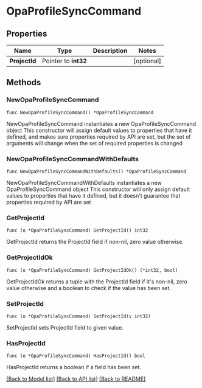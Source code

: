 # OpaProfileSyncCommand

## Properties

Name | Type | Description | Notes
------------ | ------------- | ------------- | -------------
**ProjectId** | Pointer to **int32** |  | [optional] 

## Methods

### NewOpaProfileSyncCommand

`func NewOpaProfileSyncCommand() *OpaProfileSyncCommand`

NewOpaProfileSyncCommand instantiates a new OpaProfileSyncCommand object
This constructor will assign default values to properties that have it defined,
and makes sure properties required by API are set, but the set of arguments
will change when the set of required properties is changed

### NewOpaProfileSyncCommandWithDefaults

`func NewOpaProfileSyncCommandWithDefaults() *OpaProfileSyncCommand`

NewOpaProfileSyncCommandWithDefaults instantiates a new OpaProfileSyncCommand object
This constructor will only assign default values to properties that have it defined,
but it doesn't guarantee that properties required by API are set

### GetProjectId

`func (o *OpaProfileSyncCommand) GetProjectId() int32`

GetProjectId returns the ProjectId field if non-nil, zero value otherwise.

### GetProjectIdOk

`func (o *OpaProfileSyncCommand) GetProjectIdOk() (*int32, bool)`

GetProjectIdOk returns a tuple with the ProjectId field if it's non-nil, zero value otherwise
and a boolean to check if the value has been set.

### SetProjectId

`func (o *OpaProfileSyncCommand) SetProjectId(v int32)`

SetProjectId sets ProjectId field to given value.

### HasProjectId

`func (o *OpaProfileSyncCommand) HasProjectId() bool`

HasProjectId returns a boolean if a field has been set.


[[Back to Model list]](../README.md#documentation-for-models) [[Back to API list]](../README.md#documentation-for-api-endpoints) [[Back to README]](../README.md)


